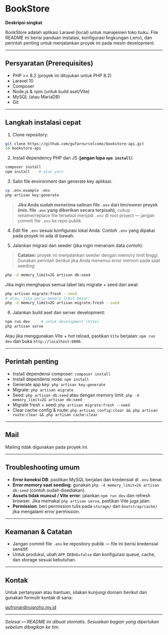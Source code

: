 # BookStore

**Deskripsi singkat**

BookStore adalah aplikasi Laravel (local) untuk manajemen toko buku. File README ini berisi panduan instalasi, konfigurasi lingkungan (.env), dan perintah penting untuk menjalankan proyek ini pada mesin development.

---

## Persyaratan (Prerequisites)

* PHP >= 8.2 (proyek ini ditujukan untuk PHP 8.2)
* Laravel 10
* Composer
* Node.js & npm (untuk build aset/Vite)
* MySQL (atau MariaDB)
* Git

---

## Langkah instalasi cepat

1. Clone repository:

```bash
git clone https://github.com/gufarnurcolcomx/bookstore-api.git
cd bookstore-api
```

2. Install dependency PHP dan JS (**jangan lupa `npm install`**):

```bash
composer install
npm install    # atau yarn
```

3. Salin file environment dan generate key aplikasi:

```bash
cp .env.example .env
php artisan key:generate
```

> **Jika Anda sudah menerima salinan file `.env` dari tim/owner proyek (mis. file `.env` yang diberikan secara terpisah),** cukup rename/replace file tersebut menjadi `.env` di root project — jangan commit file `.env` ke repo publik.

4. Edit file `.env` sesuai konfigurasi lokal Anda. Contoh `.env` yang dipakai pada proyek ini ada di bawah.

5. Jalankan migrasi dan seeder (jika ingin menanam data contoh):

> **Catatan:** proyek ini menjalankan seeder dengan memory limit tinggi. Gunakan perintah berikut jika Anda menemui error memori pada saat seeding:

```bash
php -d memory_limit=2G artisan db:seed
```

Jika ingin menghapus semua tabel lalu migrate + seed dari awal:

```bash
php artisan migrate:fresh --seed
# atau, jika perlu memory_limit besar:
php -d memory_limit=2G artisan migrate:fresh --seed
```

6. Jalankan build aset dan server development:

```bash
npm run dev     # untuk development (Vite)
php artisan serve
```

Atau jika menggunakan Vite + hot reload, pastikan `Vite` berjalan: `npm run dev` dan buka `http://localhost:8000`.

---

## Perintah penting

* Install dependensi composer: `composer install`
* Install dependensi node: `npm install`
* Generate app key: `php artisan key:generate`
* Migrate: `php artisan migrate`
* Seed: `php artisan db:seed` atau dengan memory limit: `php -d memory_limit=2G artisan db:seed`
* Migrate fresh + seed: `php artisan migrate:fresh --seed`
* Clear cache config & route: `php artisan config:clear && php artisan route:clear && php artisan cache:clear`

---

## Mail

Mailing tidak digunakan pada proyek ini.

---

## Troubleshooting umum

* **Error koneksi DB**: pastikan MySQL berjalan dan kredensial di `.env` benar.
* **Error memory saat seeding**: gunakan `php -d memory_limit=2G artisan db:seed` (contoh sudah disediakan).
* **Assets tidak muncul / Vite error**: jalankan `npm run dev` dan refresh browser. Jika memakai `php artisan serve`, pastikan Vite juga jalan.
* **Permission**: beri permission tulis pada `storage/` dan `bootstrap/cache/` jika mengalami error permission.

---

## Keamanan & Catatan

* Jangan commit file `.env` ke repository publik — file ini berisi kredensial sensitif.
* Untuk produksi, ubah `APP_DEBUG=false` dan konfigurasi queue, cache, dan storage sesuai kebutuhan.

---

## Kontak

Untuk pertanyaan atau bantuan, silakan kunjungi domain berikut dan gunakan formulir kontak di sana:

[gufronardinugroho.my.id](https://gufronardinugroho.my.id)

---

*Selesai — README ini dibuat otomatis. Sesuaikan bagian yang diperlukan sebelum dibagikan ke tim.*
